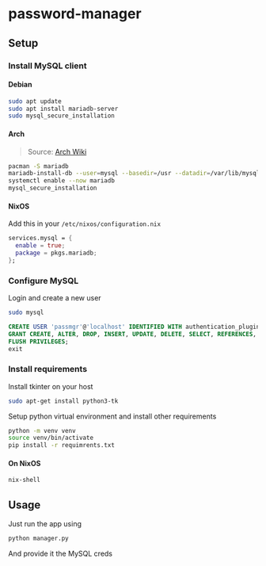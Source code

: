 # password-manager
## Setup
### Install MySQL client
#### Debian 
```bash
sudo apt update
sudo apt install mariadb-server
sudo mysql_secure_installation
```
#### Arch
> Source: [Arch Wiki](https://wiki.archlinux.org/title/MariaDB)
```bash
pacman -S mariadb
mariadb-install-db --user=mysql --basedir=/usr --datadir=/var/lib/mysql
systemctl enable --now mariadb
mysql_secure_installation
```
#### NixOS
Add this in your `/etc/nixos/configuration.nix`
```nix
services.mysql = {
  enable = true;
  package = pkgs.mariadb;
};
```
### Configure MySQL
Login and create a new user
```bash
sudo mysql
```
```sql
CREATE USER 'passmgr'@'localhost' IDENTIFIED WITH authentication_plugin BY '<your-strong-password>';
GRANT CREATE, ALTER, DROP, INSERT, UPDATE, DELETE, SELECT, REFERENCES, RELOAD on *.* TO 'passmgr'@'localhost' WITH GRANT OPTION;
FLUSH PRIVILEGES;
exit
```
### Install requirements
Install tkinter on your host
```bash
sudo apt-get install python3-tk
```
Setup python virtual environment and install other requirements
```bash
python -m venv venv
source venv/bin/activate
pip install -r requimrents.txt
```
 
#### On NixOS
```bash
nix-shell
```

## Usage
Just run the app using
```bash
python manager.py
```
And provide it the MySQL creds
